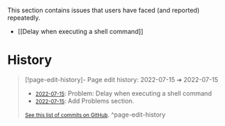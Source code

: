 This section contains issues that users have faced (and reported) repeatedly.

- [[Delay when executing a shell command]]

# History


> [!page-edit-history]- Page edit history: 2022-07-15 &#10132; 2022-07-15
> - [<small>2022-07-15</small>](https://github.com/Taitava/obsidian-shellcommands-documentation/commit/104c1229f4ecd7b84de0e1a795b90ccc0806c534): Problem: Delay when executing a shell command
> - [<small>2022-07-15</small>](https://github.com/Taitava/obsidian-shellcommands-documentation/commit/2863bb2cbfe00734897adec5e9ea4ea835aee8ea): Add Problems section.
> 
> [<small>See this list of commits on GitHub</small>](https://github.com/Taitava/obsidian-shellcommands-documentation/commits/main/./Problems/Problems.md).
> ^page-edit-history